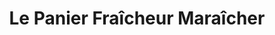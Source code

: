 ---
title: "Le Panier Fraîcheur Maraîcher"
url: /eysines/le-panier-fraicheur-maraicher/
shop: légumes
---